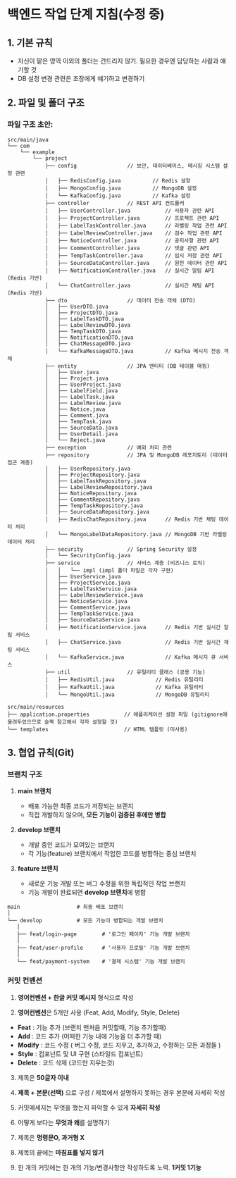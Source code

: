 # 백엔드 작업 단계 지침(수정 중)

## 1. 기본 규칙
- 자신이 맡은 영역 이외의 폴더는 건드리지 않기. 필요한 경우엔 담당하는 사람과 얘기할 것
- DB 설정 변경 관련은 조장에게 얘기하고 변경하기

## 2. 파일 및 폴더 구조

  ### 파일 구조 초안:

```
src/main/java
└── com
    └── example
        └── project
            ├── config                // 보안, 데이터베이스, 메시징 시스템 설정 관련
            │   ├── RedisConfig.java          // Redis 설정
            │   ├── MongoConfig.java          // MongoDB 설정
            │   └── KafkaConfig.java          // Kafka 설정
            ├── controller            // REST API 컨트롤러
            │   ├── UserController.java           // 사용자 관련 API
            │   ├── ProjectController.java        // 프로젝트 관련 API
            │   ├── LabelTaskController.java      // 라벨링 작업 관련 API
            │   ├── LabelReviewController.java    // 검수 작업 관련 API
            │   ├── NoticeController.java         // 공지사항 관련 API
            │   ├── CommentController.java        // 댓글 관련 API
            │   ├── TempTaskController.java       // 임시 저장 관련 API
            │   ├── SourceDataController.java     // 원천 데이터 관련 API
            │   ├── NotificationController.java   // 실시간 알림 API (Redis 기반)
            │   └── ChatController.java           // 실시간 채팅 API (Redis 기반)
            ├── dto                   // 데이터 전송 객체 (DTO)
            │   ├── UserDTO.java
            │   ├── ProjectDTO.java
            │   ├── LabelTaskDTO.java
            │   ├── LabelReviewDTO.java
            │   ├── TempTaskDTO.java
            │   ├── NotificationDTO.java
            │   ├── ChatMessageDTO.java
            │   └── KafkaMessageDTO.java          // Kafka 메시지 전송 객체
            ├── entity                // JPA 엔티티 (DB 테이블 매핑)
            │   ├── User.java
            │   ├── Project.java
            │   ├── UserProject.java
            │   ├── LabelField.java
            │   ├── LabelTask.java
            │   ├── LabelReview.java
            │   ├── Notice.java
            │   ├── Comment.java
            │   ├── TempTask.java
            │   ├── SourceData.java
            │   ├── UserDetail.java
            │   └── Reject.java
            ├── exception             // 예외 처리 관련
            ├── repository            // JPA 및 MongoDB 레포지토리 (데이터 접근 계층)
            │   ├── UserRepository.java
            │   ├── ProjectRepository.java
            │   ├── LabelTaskRepository.java
            │   ├── LabelReviewRepository.java
            │   ├── NoticeRepository.java
            │   ├── CommentRepository.java
            │   ├── TempTaskRepository.java
            │   ├── SourceDataRepository.java
            │   ├── RedisChatRepository.java      // Redis 기반 채팅 데이터 처리
            │   └── MongoLabelDataRepository.java // MongoDB 기반 라벨링 데이터 처리
            ├── security              // Spring Security 설정
            │   └── SecurityConfig.java
            ├── service               // 서비스 계층 (비즈니스 로직)
            │   │   └── impl (impl 폴더 파일은 각자 구현)
            │   ├── UserService.java
            │   ├── ProjectService.java
            │   ├── LabelTaskService.java
            │   ├── LabelReviewService.java
            │   ├── NoticeService.java
            │   ├── CommentService.java
            │   ├── TempTaskService.java
            │   ├── SourceDataService.java
            │   ├── NotificationService.java      // Redis 기반 실시간 알림 서비스
            │   ├── ChatService.java              // Redis 기반 실시간 채팅 서비스
            │   └── KafkaService.java             // Kafka 메시지 큐 서비스
            ├── util                  // 유틸리티 클래스 (공용 기능)
            │   ├── RedisUtil.java             // Redis 유틸리티
            │   ├── KafkaUtil.java             // Kafka 유틸리티
            │   └── MongoUtil.java             // MongoDB 유틸리티

src/main/resources
├── application.properties           // 애플리케이션 설정 파일 (gitignore에 올려두었으므로 슬랙 참고해서 각자 설정할 것)
└── templates                        // HTML 템플릿 (미사용)

```

## 3. 협업 규칙(Git)
  ### 브랜치 구조

1. **main 브랜치**
   - 배포 가능한 최종 코드가 저장되는 브랜치
   - 직접 개발하지 않으며, **모든 기능이 검증된 후에만 병합**

2. **develop 브랜치**
   - 개발 중인 코드가 모여있는 브랜치
   - 각 기능(feature) 브랜치에서 작업한 코드를 병합하는 중심 브랜치

3. **feature 브랜치**
   - 새로운 기능 개발 또는 버그 수정을 위한 독립적인 작업 브랜치
   - 기능 개발이 완료되면 **develop 브랜치**에 병합

```
main                  # 최종 배포 브랜치
│
└── develop           # 모든 기능이 병합되는 개발 브랜치
   │         
   ├── feat/login-page        # '로그인 페이지' 기능 개발 브랜치
   │   
   ├── feat/user-profile      # '사용자 프로필' 기능 개발 브랜치
   │   
   └── feat/payment-system    # '결제 시스템' 기능 개발 브랜치

```

  ### 커밋 컨벤션
  1. **영어컨벤션 + 한글 커밋 메시지** 형식으로 작성

  2. **영어컨벤션**은 5개만 사용 (Feat, Add, Modify, Style, Delete)
  - **Feat** : 기능 추가 (브랜치 맨처음 커밋할때, 기능 추가할때)
  - **Add** : 코드 추가 (어떠한 기능 내에 기능을 더 추가할 때)
  - **Modify** : 코드 수정 ( 버그 수정, 코드 지우고, 추가하고, 수정하는 모든 과정들 )
  - **Style** : 컴포넌트 및 UI 구현 (스타일드 컴포넌트)
  - **Delete** : 코드 삭제 (코드만 지우는것)

  3. 제목은 **50글자 이내**

  4. **제목 + 본문(선택)** 으로 구성 / 제목에서 설명하지 못하는 경우 본문에 자세히 작성

  5. 커밋메세지는 무엇을 했는지 파악할 수 있게 **자세히 작성**

  6. 어떻게 보다는 **무엇과 왜**를 설명하기

  7. 제목은 **명령문O, 과거형 X**

  8. 제목의 끝에는 **마침표를 넣지 않기**

  9. 한 개의 커밋에는 한 개의 기능/변경사항만 작성하도록 노력. **1커밋 1기능**

